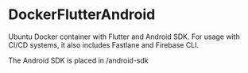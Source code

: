 # DockerFlutterAndroid
Ubuntu Docker container with Flutter and Android SDK. For usage with CI/CD systems, it also includes Fastlane and Firebase CLI.

The Android SDK is placed in /android-sdk
